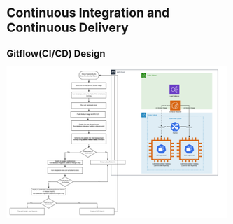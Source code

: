 # Continuous Integration and Continuous Delivery


## Gitflow(CI/CD) Design
<a href="../img/ci_cd.png" target="_blank">
  <img src="../img/ci_cd.png" alt="Continuous Integration and Delivery">
</a>
